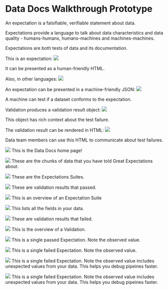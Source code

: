 # Data Docs Walkthrough Prototype



An expectation is a falsifiable, verifiable statement about data.

Expectations provide a language to talk about data characteristics and data quality - humans-humans, humans-machines and machines-machines.

Expectations are both tests of data and its documentation.

This is an expectation:
![](data-docs-walkthrough/values_not_null_html_en.jpg)

It can be presented as a human-friendly HTML.

Also, in other languages:
![](data-docs-walkthrough/values_not_null_html_de.jpg)

An expectation can be presented in a machine-friendly JSON:
![](data-docs-walkthrough/values_not_null_json.jpg)

A machine can test if a dataset conforms to the expectation. 

Validation produces a validation result object:
![](data-docs-walkthrough/values_not_null_validation_result_json.jpg)

This object has rich context about the test failure.

The validation result can be rendered in HTML:
![](data-docs-walkthrough/values_not_null_validation_result_html_en.jpg)

Data team members can use this HTML to communicate about test failures.


![](data-docs-walkthrough/home.png)
This is the Data Docs home page!

![](data-docs-walkthrough/home_tables.jpeg)
These are the chunks of data that you have told Great Expectations about.

![](data-docs-walkthrough/home_suites.jpeg)
These are the Expectations Suites.

![](data-docs-walkthrough/home_validation_results_succeeded.jpeg)
These are validation results that passed.

![](data-docs-walkthrough/suite_overview.png)
This is an overview of an Expectation Suite

![](data-docs-walkthrough/suite_toc.jpeg)
This lists all the fields in your data.

![](data-docs-walkthrough/home_validation_results_failed.jpeg)
These are validation results that failed.

![](data-docs-walkthrough/validation_overview.png)
This is the overview of a Validation.

![](data-docs-walkthrough/validation_passed.jpeg)
This is a single passed Expectation. Note the observed value.

![](data-docs-walkthrough/validation_failed.jpeg)
This is a single failed Expectation. Note the observed value.

![](data-docs-walkthrough/validation_failed_unexpected_values.jpeg)
This is a single failed Expectation. Note the observed value includes unexpected values from your data. This helps you debug pipeines faster.

![](data-docs-walkthrough/validation_failed_unexpected_values.gif)
This is a single failed Expectation. Note the observed value includes unexpected values from your data. This helps you debug pipeines faster.
